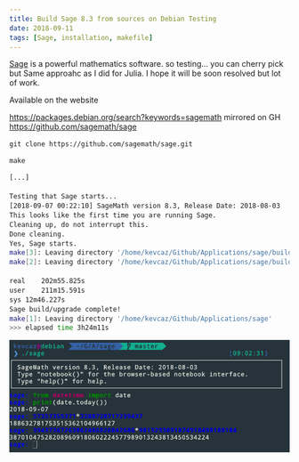 ```yaml
---
title: Build Sage 8.3 from sources on Debian Testing
date: 2018-09-11
tags: [Sage, installation, makefile]
---
```



[Sage](http://www.sagemath.org/) is a powerful mathematics software.
so testing... you can cherry pick but
Same approahc as I did for Julia.
I hope it will be soon resolved but lot of work.

Available on the website [](http://www.cecm.sfu.ca/sage/index.html)

https://packages.debian.org/search?keywords=sagemath
mirrored on GH https://github.com/sagemath/sage

```
git clone https://github.com/sagemath/sage.git
```

```
make
```

```bash
[...]

Testing that Sage starts...
[2018-09-07 00:22:10] SageMath version 8.3, Release Date: 2018-08-03
This looks like the first time you are running Sage.
Cleaning up, do not interrupt this.
Done cleaning.
Yes, Sage starts.
make[3]: Leaving directory '/home/kevcaz/Github/Applications/sage/build/make'
make[2]: Leaving directory '/home/kevcaz/Github/Applications/sage/build/make'

real	202m55.825s
user	211m15.591s
sys	12m46.227s
Sage build/upgrade complete!
make[1]: Leaving directory '/home/kevcaz/Github/Applications/sage'
>>> elapsed time 3h24m11s
```

![](/notes/sage/sageV8-3.png)
